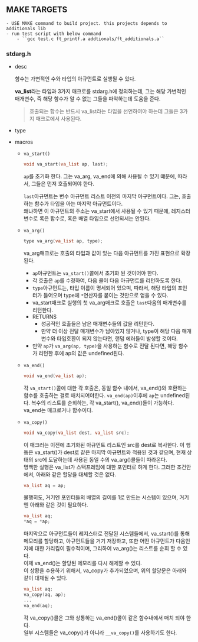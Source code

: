 ## MAKE TARGETS

    - USE MAKE command to build project. this projects depends to additionals lib
    - run test script with below command
        - ``gcc test.c ft_printf.a addtionals/ft_additionals.a``


### stdarg.h

- desc

    함수는 가변적인 수와 타입의 아규먼트로 실행될 수 있다.
    
    **va_list**라는 타입과 3가지 매크로를 stdarg.h에 정의하는데, 그는 해당 가변적인 매개변수, 즉 해당 함수가 알 수 없는 그들을 파악하는데 도움을 준다.  
    
    > 호출되는 함수는 반드시 va_list라는 타입을 선언하여야 하는데 그들은 3가지 매크로에서 사용된다.

- type

- macros

    - ``va_start()``
    
        ```c
        void va_start(va_list ap, last);
        ```
        
        ``ap``를 초기화 한다. 그는 va_arg, va_end에 의해 사용될 수 있기 떄문에, 따라서, 그들은 먼저 호출되어야 한다.
        
        ``last``아규먼트는 변수 아규먼트 리스트 이전의 마지막 아규먼트이다.  그는, 호출하는 함수가 타입을 아는 마지막 아규먼트이다.  
        왜냐하면 이 아규먼트의 주소는 va_start에서 사용될 수 있기 때문에, 레지스터 변수로 록은 함수로, 혹은 배열 타입으로 선언되서는 안된다.


    - ``va_arg()``
    
        ```c
        type va_arg(va_list ap, type);
        ```

        va_arg매크로는 호출의 타입과 값이 있는 다음 아규먼트를 가진 표현으로 확장된다.  
        
        - ``ap``아규먼트는 ``va_start()``콜에서 초기화 된 것이어야 한다.
        - 각 호출은 ``ap``를 수정하여, 다음 콜이 다음 아규먼트를 리턴하도록 한다.
        - ``type``아규먼트는, 타입 이름이 명세되어 있으며, 따라서, 해당 타입의 포인터가 들어오며 type에 ``*``연산자를 붙이는 것만으로 얻을 수 있다.
        - va_start매크로 실행의 첫 va_arg매크로 호출은 ``last``다음의 매개변수를 리턴한다.
        - RETURNS
            - 성공적인 호출들은 남은 매개변수들의 값을 리턴한다.
            - 만약 더 이상 전달 매개변수가 남아있지 않거나, type이 해당 다음 매개변수와 타입호환이 되지 않는다면, 랜덤 에러들이 발생할 것이다.
        - 만약 ``ap``가 ``va_arg(ap, type)``을 사용하는 함수로 전달 된다면, 해당 함수가 리턴한 후에 ap의 값은 undefined된다.

    - ``va_end()``
    
        ```c
        void va_end(va_list ap);
        ```
        
         각 ``va_start()``콜에 대한 각 호출은, 동일 함수 내에서, va_end()와 호환하는 함수를 호출하는 걸로 매치되어야한다. ``va_end(ap)``이후에 ``ap``는 undefined된다.
        복수의 리스트를 순회하는, 각 va_start(), va_end()들이 가능하다. va_end는 매크로거나 함수이다.

    - ``va_copy()``
    
        ```c
        void va_copy(va_list dest, va_list src);
        ```
        
        이 매크러는 이전에 초기화된 아규먼트 리스트인 src를 dest로 복사한다.  이 행동은 va_start()가 dest로 같은 마지막 아규먼트와 적용된 것과 같으며, 현재 상태의 src에 도달하는데 사용된 동일 수의 va_arg()콜들이 따라온다.  
        명백한 실행은 va_list가 스택프레임에 대한 포인터로 하게 한다. 그러한 조건안에서, 아래와 같은 할당을 대체할 것은 없다.  
        ```c
        va_list aq = ap;
        ```
        
        불행히도, 거기엔 포인터들의 배열의 길이를 1로 만드는 시스템이 있으며, 거기엔 아래와 같은 것이 필요하다.
        
        ```c
        va_list aq;
        *aq = *ap;
        ```
        
        마지막으로 아규먼트들이 레지스터로 전달된 시스템들에서, va_start()를 통해 메모리를 할당하고, 아규먼트들을 거기 저장하고, 또한 어떤 아규먼트가 다음인지에 대한 가리킴이 필수적이며, 그리하여 va_arg()는 리스트를 순회 할 수 있다.  
        이제 va_end()는 할당된 메모리를 다시 해제할 수 있다.  
        이 상황을 수용하기 위해서, va_copy가 추가되었으며, 위의 할당문은 아래와 같이 대체될 수 있다.
        ```c
        va_list aq;
        va_copy(aq, ap);
        ...
        va_end(aq);
        ```
        
        각 va_copy()콜은 그와 상통하는 va_end()콜이 같은 함수내에서 매치 되야 한다.  
        일부 시스템들은 va_copy()가 아니라 ``__va_copy()``를 사용하기도 한다.
